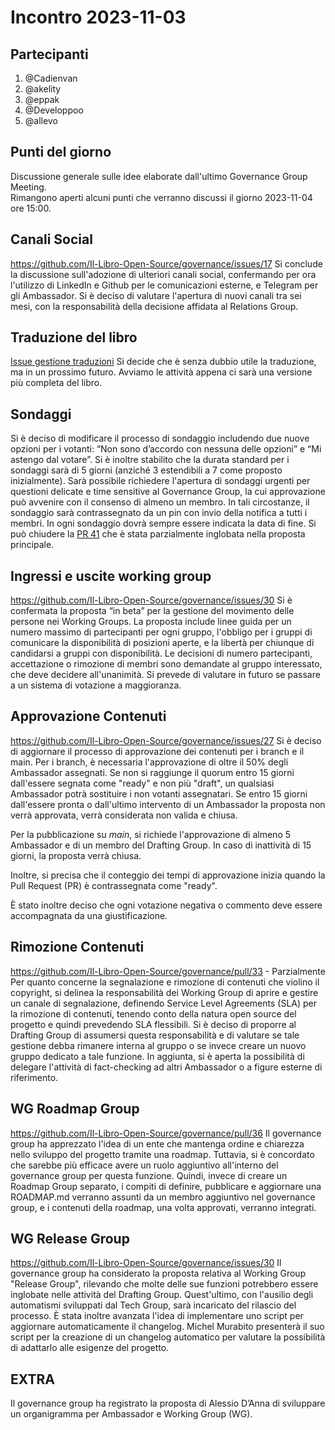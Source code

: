 # Incontro 2023-11-03

## Partecipanti

1. @Cadienvan
2. @akelity
3. @eppak
4. @Developpoo
5. @allevo

## Punti del giorno

Discussione generale sulle idee elaborate dall'ultimo Governance Group Meeting.  
Rimangono aperti alcuni punti che verranno discussi il giorno 2023-11-04 ore 15:00.

## Canali Social

https://github.com/Il-Libro-Open-Source/governance/issues/17
Si conclude la discussione sull'adozione di ulteriori canali social, confermando per ora l'utilizzo di LinkedIn e Github per le comunicazioni esterne, e Telegram per gli Ambassador. Si è deciso di valutare l'apertura di nuovi canali tra sei mesi, con la responsabilità della decisione affidata al Relations Group.

## Traduzione del libro

[Issue gestione traduzioni](https://github.com/Il-Libro-Open-Source/governance/issues/16)
Si decide che è senza dubbio utile la traduzione, ma in un prossimo futuro. Avviamo le attività appena ci sarà una versione più completa del libro.

## Sondaggi

Si è deciso di modificare il processo di sondaggio includendo due nuove opzioni per i votanti: “Non sono d’accordo con nessuna delle opzioni” e “Mi astengo dal votare”. Si è inoltre stabilito che la durata standard per i sondaggi sarà di 5 giorni (anziché 3 estendibili a 7 come proposto inizialmente). Sarà possibile richiedere l'apertura di sondaggi urgenti per questioni delicate e time sensitive al Governance Group, la cui approvazione può avvenire con il consenso di almeno un membro. In tali circostanze, il sondaggio sarà contrassegnato da un pin con invio della notifica a tutti i membri.
In ogni sondaggio dovrà sempre essere indicata la data di fine.
Si può chiudere la [PR 41](https://github.com/Il-Libro-Open-Source/governance/pull/41) che è stata parzialmente inglobata nella proposta principale.

## Ingressi e uscite working group

https://github.com/Il-Libro-Open-Source/governance/issues/30
Si è confermata la proposta “in beta” per la gestione del movimento delle persone nei Working Groups. La proposta include linee guida per un numero massimo di partecipanti per ogni gruppo, l'obbligo per i gruppi di comunicare la disponibilità di posizioni aperte, e la libertà per chiunque di candidarsi a gruppi con disponibilità. Le decisioni di numero partecipanti, accettazione o rimozione di membri sono demandate al gruppo interessato, che deve decidere all'unanimità. Si prevede di valutare in futuro se passare a un sistema di votazione a maggioranza.

## Approvazione Contenuti

https://github.com/Il-Libro-Open-Source/governance/issues/27
Si è deciso di aggiornare il processo di approvazione dei contenuti per i branch e il main. Per i branch, è necessaria l'approvazione di oltre il 50% degli Ambassador assegnati. Se non si raggiunge il quorum entro 15 giorni dall'essere segnata come "ready" e non più "draft", un qualsiasi Ambassador potrà sostituire i non votanti assegnatari. Se entro 15 giorni dall'essere pronta o dall'ultimo intervento di un Ambassador la proposta non verrà approvata, verrà considerata non valida e chiusa.

Per la pubblicazione su _main_, si richiede l'approvazione di almeno 5 Ambassador e di un membro del Drafting Group. In caso di inattività di 15 giorni, la proposta verrà chiusa.

Inoltre, si precisa che il conteggio dei tempi di approvazione inizia quando la Pull Request (PR) è contrassegnata come "ready".

È stato inoltre deciso che ogni votazione negativa o commento deve essere accompagnata da una giustificazione.

## Rimozione Contenuti

https://github.com/Il-Libro-Open-Source/governance/pull/33 - Parzialmente
Per quanto concerne la segnalazione e rimozione di contenuti che violino il copyright, si delinea la responsabilità dei Working Group di aprire e gestire un canale di segnalazione, definendo Service Level Agreements (SLA) per la rimozione di contenuti, tenendo conto della natura open source del progetto e quindi prevedendo SLA flessibili. Si è deciso di proporre al Drafting Group di assumersi questa responsabilità e di valutare se tale gestione debba rimanere interna al gruppo o se invece creare un nuovo gruppo dedicato a tale funzione. In aggiunta, si è aperta la possibilità di delegare l'attività di fact-checking ad altri Ambassador o a figure esterne di riferimento.

## WG Roadmap Group

https://github.com/Il-Libro-Open-Source/governance/pull/36
Il governance group ha apprezzato l'idea di un ente che mantenga ordine e chiarezza nello sviluppo del progetto tramite una roadmap. Tuttavia, si è concordato che sarebbe più efficace avere un ruolo aggiuntivo all'interno del governance group per questa funzione. Quindi, invece di creare un Roadmap Group separato, i compiti di definire, pubblicare e aggiornare una ROADMAP.md verranno assunti da un membro aggiuntivo nel governance group, e i contenuti della roadmap, una volta approvati, verranno integrati.

## WG Release Group

https://github.com/Il-Libro-Open-Source/governance/issues/30
Il governance group ha considerato la proposta relativa al Working Group "Release Group", rilevando che molte delle sue funzioni potrebbero essere inglobate nelle attività del Drafting Group. Quest'ultimo, con l'ausilio degli automatismi sviluppati dal Tech Group, sarà incaricato del rilascio del processo. È stata inoltre avanzata l'idea di implementare uno script per aggiornare automaticamente il changelog. Michel Murabito presenterà il suo script per la creazione di un changelog automatico per valutare la possibilità di adattarlo alle esigenze del progetto.

## EXTRA

Il governance group ha registrato la proposta di Alessio D’Anna di sviluppare un organigramma per Ambassador e Working Group (WG).
